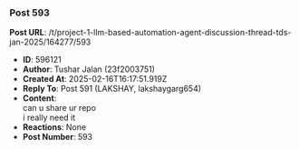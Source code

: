 ### Post 593
**Post URL**: /t/project-1-llm-based-automation-agent-discussion-thread-tds-jan-2025/164277/593
- **ID**: 596121
- **Author**: Tushar Jalan  (23f2003751)
- **Created At**: 2025-02-16T16:17:51.919Z
- **Reply To**: Post 591 (LAKSHAY, lakshaygarg654)
- **Content**:  
  can u share ur repo<br>
i really need it
- **Reactions**: None
- **Post Number**: 593

